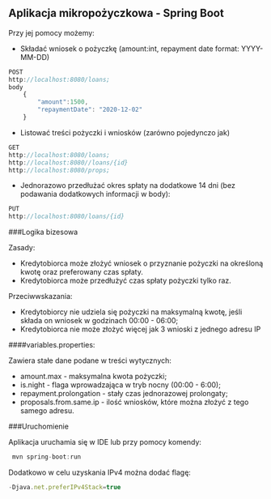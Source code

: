 ## Aplikacja mikropożyczkowa - Spring Boot

Przy jej pomocy możemy:

+ Składać wniosek o pożyczkę (amount:int, repayment date format: YYYY-MM-DD)
```javascript
POST
http://localhost:8080/loans;
body
    {
        "amount":1500,
        "repaymentDate": "2020-12-02"
    }
```
+ Listować treści pożyczki i wniosków (zarówno pojedynczo jak)
```javascript
GET
http://localhost:8080/loans;
http://localhost:8080//loans/{id}
http://localhost:8080/props;
```


+ Jednorazowo przedłużać okres spłaty na dodatkowe 14 dni
(bez podawania dodatkowych informacji w body):
```javascript
PUT
http://localhost:8080/loans/{id}
```

###Logika bizesowa

Zasady:
+ Kredytobiorca może złożyć wniosek o przyznanie pożyczki na określoną kwotę oraz preferowany czas spłaty. 
+ Kredytobiorca może przedłużyć czas spłaty pożyczki tylko raz.

Przeciwwskazania:
+ Kredytobiorcy nie udziela się pożyczki na maksymalną kwotę, jeśli składa on wniosek w godzinach 00:00 - 06:00;
+ Kredytobiorca nie może złożyć więcej jak 3 wnioski z jednego adresu IP

####variables.properties:

Zawiera stałe dane podane w treści wytycznych:
+ amount.max - maksymalna kwota pożyczki;
+ is.night - flaga wprowadzająca w tryb nocny (00:00 - 6:00);
+ repayment.prolongation - stały czas jednorazowej prolongaty;
+ proposals.from.same.ip - ilość wniosków, które można złożyć z tego samego adresu.

###Uruchomienie 

Aplikacja uruchamia się w IDE lub przy pomocy komendy:
```javascript
 mvn spring-boot:run
``` 
Dodatkowo w celu uzyskania IPv4 można dodać flagę:     
```javascript                                    
-Djava.net.preferIPv4Stack=true
``` 
